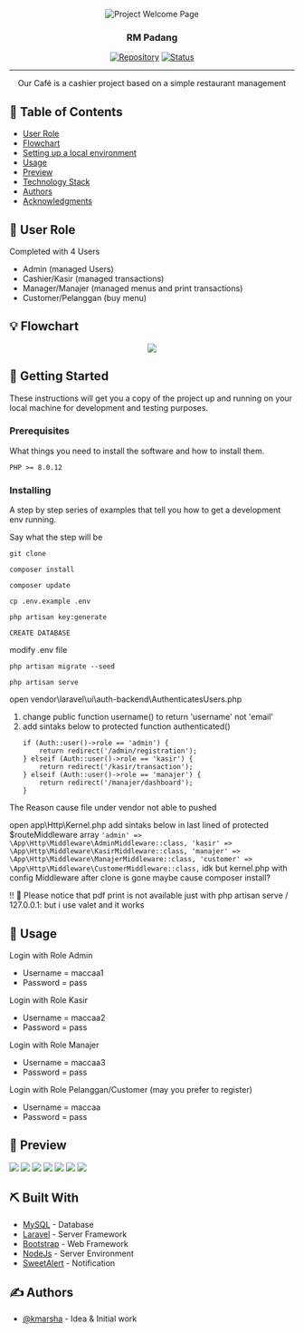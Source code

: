 <p align="center">
 <img src="https://github.com/kmarsha/kasir-restoran/blob/master/public/img/welcome-page.png" alt="Project Welcome Page">
</p>
<h3 align="center">RM Padang</h3>

<div align="center">

[![Repository](https://img.shields.io/badge/kmarsha-kasir--restoran-brown.svg)](https://github.com/kmarsha)
[![Status](https://img.shields.io/badge/status-closed-white.svg)]()

</div>

---

<p align="center"> Our Café is a cashier project based on a simple restaurant management
    <br> 
</p>

## 📝 Table of Contents

- [User Role](#user_role)
- [Flowchart](#flowchart)
- [Setting up a local environment](#getting_started)
- [Usage](#usage)
- [Preview](#preview)
- [Technology Stack](#tech_stack)
- [Authors](#authors)
- [Acknowledgments](#acknowledgments)

## 🧐 User Role <a name = "user_role"></a>

Completed with 4 Users
- Admin (managed Users)
- Cashier/Kasir (managed transactions)
- Manager/Manajer (managed menus and print transactions)
- Customer/Pelanggan (buy menu)

## 💡 Flowchart <a name = "flowchart"></a>

<p align="center"><img src="https://github.com/kmarsha/kasir-restoran/blob/master/public/img/flowchart.png"></p>

## 🏁 Getting Started <a name = "getting_started"></a>

These instructions will get you a copy of the project up and running on your local machine for development
and testing purposes. 

### Prerequisites

What things you need to install the software and how to install them.

```
PHP >= 8.0.12
```

### Installing

A step by step series of examples that tell you how to get a development env running.

Say what the step will be

```
git clone

composer install

composer update

cp .env.example .env

php artisan key:generate

CREATE DATABASE
```
modify .env file
```
php artisan migrate --seed

php artisan serve
```
open vendor\laravel\ui\auth-backend\AuthenticatesUsers.php 
  1) change public function username() to return 'username' not 'email'
  2) add sintaks below to protected function authenticated()
        ```
        if (Auth::user()->role == 'admin') {
            return redirect('/admin/registration');
        } elseif (Auth::user()->role == 'kasir') {
            return redirect('/kasir/transaction');
        } elseif (Auth::user()->role == 'manajer') {
            return redirect('/manajer/dashboard');
        }
        ```
  The Reason cause file under vendor not able to pushed

open app\Http\Kernel.php add sintaks below in last lined of protected $routeMiddleware array
        ```
        'admin' => \App\Http\Middleware\AdminMiddleware::class,
        'kasir' => \App\Http\Middleware\KasirMiddleware::class,
        'manajer' => \App\Http\Middleware\ManajerMiddleware::class,
        'customer' => \App\Http\Middleware\CustomerMiddleware::class,
        ```
  idk but kernel.php with config Middleware after clone is gone maybe cause composer install?

!! 🍭 Please notice that pdf print is not available just with php artisan serve / 127.0.0.1: but i use valet and it works 

## 🎈 Usage <a name="usage"></a>

Login with Role Admin
- Username = maccaa1
- Password = pass

Login with Role Kasir
- Username = maccaa2
- Password = pass

Login with Role Manajer
- Username = maccaa3
- Password = pass

Login with Role Pelanggan/Customer (may you prefer to register)
- Username = maccaa
- Password = pass

## 🌸 Preview <a name="preview"></a>
<img src="https://github.com/kmarsha/kasir-restoran/blob/master/public/img/page1.png">
<img src="https://github.com/kmarsha/kasir-restoran/blob/master/public/img/page2.png">
<img src="https://github.com/kmarsha/kasir-restoran/blob/master/public/img/page3.png">
<img src="https://github.com/kmarsha/kasir-restoran/blob/master/public/img/page4.png">
<img src="https://github.com/kmarsha/kasir-restoran/blob/master/public/img/page5.png">
<img src="https://github.com/kmarsha/kasir-restoran/blob/master/public/img/print1.png">
<img src="https://github.com/kmarsha/kasir-restoran/blob/master/public/img/print2.png">

## ⛏️ Built With <a name = "tech_stack"></a>

- [MySQL](https://www.mysql.com/) - Database
- [Laravel](https://laravel.com/) - Server Framework
- [Bootstrap](https://getbootstrap.com/) - Web Framework
- [NodeJs](https://nodejs.org/en/) - Server Environment
- [SweetAlert](https://sweetalert2.github.io/) - Notification

## ✍️ Authors <a name = "authors"></a>

- [@kmarsha](https://github.com/kmarsha) - Idea & Initial work
